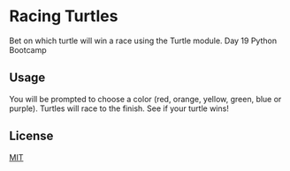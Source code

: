 # Racing Turtles

Bet on which turtle will win a race using the Turtle module. Day 19 Python Bootcamp


## Usage
You will be prompted to choose a color (red, orange, yellow, green, blue or purple). Turtles will
race to the finish. See if your turtle wins!



## License
[MIT](https://choosealicense.com/licenses/mit/)